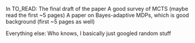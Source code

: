 In TO_READ:
    The final draft of the paper
    A good survey of MCTS (maybe read the first ~5 pages)
    A paper on Bayes-adaptive MDPs, which is good background (first ~5 pages as well)

Everything else:
    Who knows, I basically just googled random stuff
